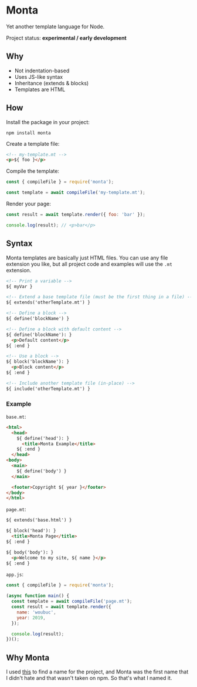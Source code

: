 # Monta

Yet another template language for Node.

Project status: **experimental / early development**

## Why
- Not indentation-based
- Uses JS-like syntax
- Inheritance (extends & blocks)
- Templates are HTML

## How
Install the package in your project:
```
npm install monta
```

Create a template file:
```html
<!-- my-template.mt -->
<p>${ foo }</p>
```

Compile the template:
```javascript
const { compileFile } = require('monta');

const template = await compileFile('my-template.mt');
```

Render your page:
```javascript
const result = await template.render({ foo: 'bar' });

console.log(result); // <p>bar</p>
```

## Syntax
Monta templates are basically just HTML files. You can use any file
extension you like, but all project code and examples will use the 
`.mt` extension.

```html
<!-- Print a variable -->
${ myVar }

<!-- Extend a base template file (must be the first thing in a file) -->
${ extends('otherTemplate.mt') }

<!-- Define a block -->
${ define('blockName') }

<!-- Define a block with default content -->
${ define('blockName'): }
  <p>Default content</p>
${ :end }

<!-- Use a block -->
${ block('blockName'): }
  <p>Block content</p>
${ :end }

<!-- Include another template file (in-place) -->
${ include('otherTemplate.mt') }
```

### Example
`base.mt`:
```html
<html>
  <head>
    ${ define('head'): }
      <title>Monta Example</title>
    ${ :end }
  </head>
<body>
  <main>
    ${ define('body') }
  </main>

  <footer>Copyright ${ year }</footer>
</body>
</html>
```

`page.mt`:
```html
${ extends('base.html') }

${ block('head'): }
  <title>Monta Page</title>
${ :end }

${ body('body'): }
  <p>Welcome to my site, ${ name }</p>
${ :end }
```

`app.js`:
```javascript
const { compileFile } = require('monta');

(async function main() {
  const template = await compileFile('page.mt');
  const result = await template.render({
    name: 'woubuc',
    year: 2019,
  });

  console.log(result);
})();
```

## Why Monta
I used [this](https://mrsharpoblunto.github.io/foswig.js/) to find a 
name for the project, and Monta was the first name that I didn't hate 
and that wasn't taken on npm. So that's what I named it.
